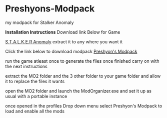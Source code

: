 # Preshyons-Modpack
my modpack for Stalker Anomaly

**Installation Instructions**
Download link Below for Game

[S.T.A.L.K.E.R Anomaly](https://www.moddb.com/mods/stalker-anomaly)
extract it to any where you want it

Click the link below to download modpack
[Preshyon's Modpack](https://drive.google.com/file/d/1x0_58EDs2w453g9_z6gr4swmpYZB-GBG/view?usp=sharing)

run the game atleast once to generate the files once finished carry on with the next instructions

extract the MO2 folder and the 3 other folder to your game folder and allow it to replace the files it wants

open the MO2 folder and launch the ModOrganizer.exe and set it up as usual with a portable instance

once opened in the profiles Drop down menu select Preshyon's Modpack to load and enable all the mods
